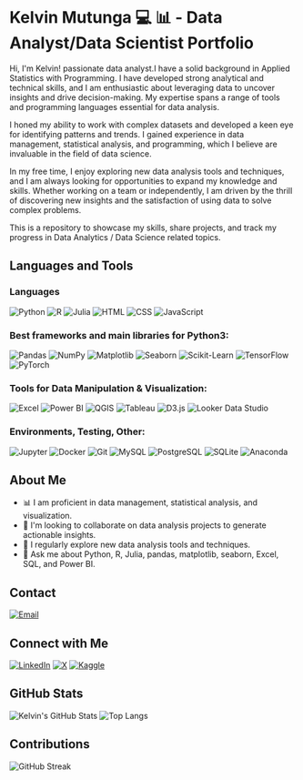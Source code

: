 # Kelvin Mutunga 💻 📊 - Data Analyst/Data Scientist Portfolio

Hi, I'm Kelvin! passionate data analyst.I have a solid background in Applied Statistics with Programming. I have developed strong analytical and technical skills, and I am enthusiastic about leveraging data to uncover insights and drive decision-making. My expertise spans a range of tools and programming languages essential for data analysis.

I honed my ability to work with complex datasets and developed a keen eye for identifying patterns and trends. I gained experience in data management, statistical analysis, and programming, which I believe are invaluable in the field of data science.

In my free time, I enjoy exploring new data analysis tools and techniques, and I am always looking for opportunities to expand my knowledge and skills. Whether working on a team or independently, I am driven by the thrill of discovering new insights and the satisfaction of using data to solve complex problems.

This is a repository to showcase my skills, share projects, and track my progress in Data Analytics / Data Science related topics.

## Languages and Tools
### Languages
![Python](https://img.shields.io/badge/-Python-3776AB?style=flat&logo=python&logoColor=white)
![R](https://img.shields.io/badge/-R-276DC3?style=flat&logo=r&logoColor=white)
![Julia](https://img.shields.io/badge/-Julia-9558B2?style=flat&logo=julia&logoColor=white)
![HTML](https://img.shields.io/badge/-HTML-E34F26?style=flat&logo=html5&logoColor=white)
![CSS](https://img.shields.io/badge/-CSS-1572B6?style=flat&logo=css3&logoColor=white)
![JavaScript](https://img.shields.io/badge/-JavaScript-F7DF1E?style=flat&logo=javascript&logoColor=black)

### Best frameworks and main libraries for Python3:
![Pandas](https://img.shields.io/badge/-Pandas-150458?style=flat&logo=pandas&logoColor=white)
![NumPy](https://img.shields.io/badge/-NumPy-013243?style=flat&logo=numpy&logoColor=white)
![Matplotlib](https://img.shields.io/badge/-Matplotlib-0176E8?style=flat&logo=matplotlib&logoColor=white)
![Seaborn](https://img.shields.io/badge/-Seaborn-0B4A6F?style=flat&logo=seaborn&logoColor=white)
![Scikit-Learn](https://img.shields.io/badge/-Scikit--Learn-F7931E?style=flat&logo=scikit-learn&logoColor=white)
![TensorFlow](https://img.shields.io/badge/-TensorFlow-FF6F00?style=flat&logo=tensorflow&logoColor=white)
![PyTorch](https://img.shields.io/badge/-PyTorch-EE4C2C?style=flat&logo=pytorch&logoColor=white)

### Tools for Data Manipulation & Visualization:
![Excel](https://img.shields.io/badge/-Excel-217346?style=flat&logo=microsoft-excel&logoColor=white)
![Power BI](https://img.shields.io/badge/-Power%20BI-F2C811?style=flat&logo=power-bi&logoColor=white)
![QGIS](https://img.shields.io/badge/-QGIS-3CAA69?style=flat&logo=qgis&logoColor=white)
![Tableau](https://img.shields.io/badge/-Tableau-E97627?style=flat&logo=tableau&logoColor=white)
![D3.js](https://img.shields.io/badge/-D3.js-F9A03C?style=flat&logo=d3.js&logoColor=white)
![Looker Data Studio](https://img.shields.io/badge/-Looker%20Data%20Studio-4285F4?style=flat&logo=google&logoColor=white)

### Environments, Testing, Other:
![Jupyter](https://img.shields.io/badge/-Jupyter-F37626?style=flat&logo=jupyter&logoColor=white)
![Docker](https://img.shields.io/badge/-Docker-2496ED?style=flat&logo=docker&logoColor=white)
![Git](https://img.shields.io/badge/-Git-F05032?style=flat&logo=git&logoColor=white)
![MySQL](https://img.shields.io/badge/-MySQL-4479A1?style=flat&logo=mysql&logoColor=white)
![PostgreSQL](https://img.shields.io/badge/-PostgreSQL-336791?style=flat&logo=postgresql&logoColor=white)
![SQLite](https://img.shields.io/badge/-SQLite-003B57?style=flat&logo=sqlite&logoColor=white)
![Anaconda](https://img.shields.io/badge/-Anaconda-44A833?style=flat&logo=anaconda&logoColor=white)

## About Me
- 📊 I am proficient in data management, statistical analysis, and visualization.
- 🤝 I'm looking to collaborate on data analysis projects to generate actionable insights.
- 📝 I regularly explore new data analysis tools and techniques.
- 💬 Ask me about Python, R, Julia, pandas, matplotlib, seaborn, Excel, SQL, and Power BI.

## Contact
[![Email](https://img.shields.io/badge/-Email-red?style=flat&logo=gmail&logoColor=white)](mailto:kelvinmuithya99@gmail.com)

## Connect with Me
[![LinkedIn](https://img.shields.io/badge/-LinkedIn-0A66C2?style=flat&logo=Linkedin&logoColor=white)](https://www.linkedin.com/in/kelvin-muithya-a4952825a)
[![X](https://img.shields.io/badge/-X-1DA1F2?style=flat&logo=Twitter&logoColor=white)](https://x.com/Kelvin2040055)
[![Kaggle](https://img.shields.io/badge/-Kaggle-20BEFF?style=flat&logo=Kaggle&logoColor=white)](https://www.kaggle.com/kelvinmuithya)


## GitHub Stats
![Kelvin's GitHub Stats](https://github-readme-stats.vercel.app/api?username=kelvinmutunga&show_icons=true&theme=radical)
![Top Langs](https://github-readme-stats.vercel.app/api/top-langs/?username=kelvinmutunga&layout=compact&theme=radical)

## Contributions
![GitHub Streak](https://github-readme-streak-stats.herokuapp.com/?user=kelvinmutunga&theme=radical)

